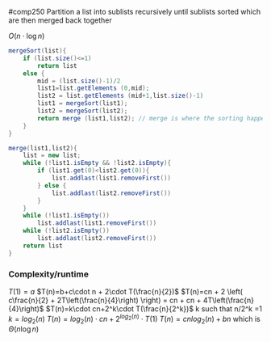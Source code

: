 #comp250 
Partition a list into sublists recursively until sublists sorted which are then merged back together

$O(n\cdot \log {n})$

```java
mergeSort(list){
	if (list.size()<=1)
		return list
	else {
		mid = (list.size()-1)/2
		list1=list.getElements (0,mid);
		list2 = list.getElements (mid+1,list.size()-1)
		list1 = mergeSort(list1);
		list2 = mergeSort(list2);
		return merge (list1,list2); // merge is where the sorting happens with dual pointers
	}
}
```

```java
merge(list1,list2){
	list = new list;
	while (!list1.isEmpty && !list2.isEmpty){
		if (list1.get(0)<list2.get(0)){
			list.addlast(list1.removeFirst())
		} else {
			list.addlast(list2.removeFirst())
		}
	}
	while (!list1.isEmpty())
		list.addlast(list1.removeFirst())
	while (!list2.isEmpty())
		list.addlast(list2.removeFirst())
	return list
}
```

### Complexity/runtime
$T(1)=a$
$T(n)=b+c\cdot n + 2\cdot T(\frac{n}{2})$
$T(n)=cn + 2 \left( c\frac{n}{2} + 2T\left(\frac{n}{4}\right) \right) = cn + cn + 4T\left(\frac{n}{4}\right)$
$T(n)=k\cdot cn+2^k\cdot T(\frac{n}{2^k})$
k such that n/2^k =1
$k=log_2(n)$
$T(n)=log_2(n)\cdot cn + 2^{log_2(n)}\cdot T(1)$
$T(n)=cnlog_2(n)+bn$
which is $\Theta(n\log n)$

